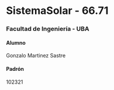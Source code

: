 # SistemaSolar - 66.71
### Facultad de Ingeniería - UBA

#### Alumno
Gonzalo Martinez Sastre

#### Padrón 
102321
